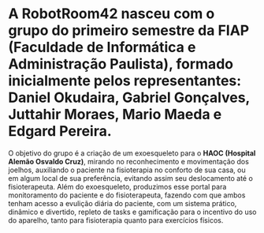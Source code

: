 # A RobotRoom42 nasceu com o grupo do primeiro semestre da **FIAP (Faculdade de Informática e Administração Paulista)**, formado inicialmente pelos representantes:  **Daniel Okudaira, Gabriel Gonçalves, Juttahir Moraes, Mario Maeda e Edgard Pereira.**

O objetivo do grupo é a criação de um exoesqueleto para o **HAOC (Hospital Alemão Osvaldo Cruz)**, mirando no reconhecimento e movimentação dos joelhos, auxiliando o paciente na fisioterapia no conforto de sua casa, ou em algum local de sua preferência, evitando assim seu deslocamento até o fisioterapeuta.
Além do exoesqueleto, produzimos esse portal para monitoramento do paciente e do fisioterapeuta, fazendo com que ambos tenham acesso a evulição diária do paciente, com um sistema  prático, dinâmico e divertido, repleto de tasks e gamificação para o incentivo do uso do aparelho, tanto para fisioterapia quanto para exercícios físicos.
